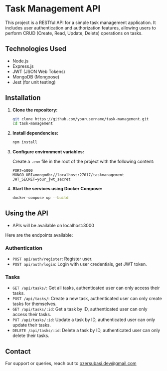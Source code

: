 # Task Management API

This project is a RESTful API for a simple task management application. It includes user authentication and authorization features, allowing users to perform CRUD (Create, Read, Update, Delete) operations on tasks.

## Technologies Used

- Node.js
- Express.js
- JWT (JSON Web Tokens)
- MongoDB (Mongoose)
- Jest (for unit testing)

## Installation

1. **Clone the repository:**

    ```sh
    git clone https://github.com/yourusername/task-management.git
    cd task-management
    ```

2. **Install dependencies:**

    ```sh
    npm install
    ```

3. **Configure environment variables:**

   Create a `.env` file in the root of the project with the following content:

    ```env
    PORT=5000
    MONGO_URI=mongodb://localhost:27017/taskmanagement
    JWT_SECRET=your_jwt_secret
    ```

4. **Start the services using Docker Compose:**

    ```sh
    docker-compose up --build
    ```

## Using the API

- APIs will be available on localhost:3000

Here are the endpoints available:

### Authentication
- `POST api/auth/register`: Register user.
- `POST api/auth/login`: Login with user credentials, get JWT token.

### Tasks
- `GET /api/tasks/`: Get all tasks, authenticated user can only access their tasks.
- `POST /api/tasks/`: Create a new task, authenticated user can only create tasks for themselves.
- `GET /api/tasks/:id`: Get a task by ID, authenticated user can only access their tasks.
- `PUT /api/tasks/:id`: Update a task by ID, authenticated user can only update their tasks.
- `DELETE /api/tasks/:id`: Delete a task by ID, authenticated user can only delete their tasks.

## Contact

For support or queries, reach out to [ozersubasi.dev@gmail.com](mailto:ozersubasi.dev@gmail.com)
